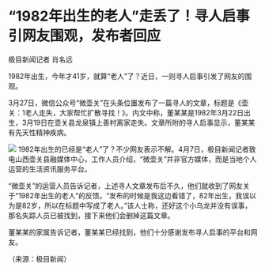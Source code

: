 # “1982年出生的老人”走丢了！寻人启事引网友围观，发布者回应

极目新闻记者 肖名远

1982年出生，今年才41岁，就算“老人”了？近日，一则寻人启事引发了网友的围观。

3月27日，微信公众号“微壶关”在头条位置发布了一篇寻人的文章，标题是《壶关：1老人走失，大家帮忙扩散寻找！》。内文中称，董某某是1982年3月22日出生，3月19日在壶关县龙泉镇上善村离家走失。文章所附的寻人启事显示，董某某有先天性精神疾病。

![](https://inews.gtimg.com/om_bt/OUUtlQI_hO18DjZwvb9lWN28sR_MxiIpdVqi3IRhQobxIAA/1000)
1982年出生的已经是“老人”了？不少网友表示不解。4月7日，极目新闻记者致电山西壶关县融媒体中心，工作人员介绍，“微壶关”并非官方媒体，而是当地个人运营的生活资讯服务平台。

“微壶关”的运营人员告诉记者，上述寻人文章发布后不久，他们就收到了网友关于“1982年出生的老人”的反馈。“发布的时候是我这边看错了，82年出生，我误以为是82岁，所以在标题中写成了老人。”该人士称，还好这个小乌龙并没有误事，那名失踪人员已被找到，接下来他们会删掉这篇文章。

董某某的家属告诉记者，董某某已经找到，他们十分感谢发布寻人启事的平台和网友。

（来源：极目新闻）


